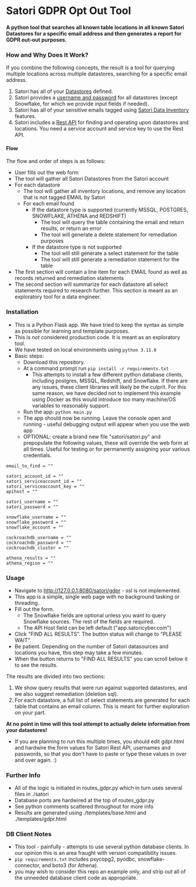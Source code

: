 # Satori GDPR Opt Out Tool
#### A python tool that searches all known table locations in all known Satori Datastores for a specific email address and then generates a report for GDPR out-out purposes.

### How and Why Does It Work?

If you combine the following concepts, the result is a tool for querying multiple locations across multiple datastores, searching for a specific email address.

1. Satori has all of your [Datastores](https://satoricyber.com/docs/datastores/data-stores-overview/) defined.
2. Satori provides a [username and password](https://satoricyber.com/docs/data%20portal/#data-store-temporary-credentials) for all datastores (except Snowflake, for which we provide input fields if needed).
3. Satori has all of your sensitive emails tagged using [Satori Data Inventory](https://satoricyber.com/docs/inventory/) features.
4. Satori includes a [Rest API](https://app.satoricyber.com/docs/api) for finding and operating upon datastores and locations. You need a service account and service key to use the Rest API.

#### Flow

The flow and order of steps is as follows:

- User fills out the web form
- The tool will gather all Satori Datastores from the Satori account
- For each datastore
	- The tool will gather all inventory locations, and remove any location that is not tagged EMAIL by Satori
	- For each email found
		- If the datastore type is supported (currently MSSQL, POSTGRES, SNOWFLAKE, ATHENA and REDSHIFT)
			- The tool will query the table containing the email and return results, or return an error
			- The tool will generate a delete statement for remediation purposes
		- If the datastore type is not supported
			- The tool will still generate a select statement for the table
			- The tool will still generate a remediation statement for the table
- The first section will contain a line item for each EMAIL found as well as records returned and remediation statements
- The second section will summarize for each datastore all select statements required to research further. This section is meant as an exploratory tool for a data engineer.

### Installation

- This is a Python Flask app. We have tried to keep the syntax as simple as possible for learning and template purposes.
- This is _not_ considered production code. It is meant as an exploratory tool.
- We have tested on local environments using ```python 3.11.0```
- Basic steps:
	- Download this repository.
	- At a command prompt run ```pip install -r requirements.txt```
		- This attempts to install a few different python database clients, including postgres, MSSQL, Redshift, and Snowflake. If there are any issues, these client libraries will likely be the culprit. For this same reason, we have decided not to implement this example using Docker as this would introduce too many machine/OS variables to reasonably support.
	- Run the app: ```python main.py```
	- The app should now be running. Leave the console open and running - useful debugging output will appear when you use the web app
	- OPTIONAL: create a brand new file "satori/satori.py" and prepopulate the following values, these will override the web form at all times. Useful for testing or for permanently assigning your various credentials.

```
email_to_find = ""

satori_account_id = ""
satori_serviceaccount_id = ""
satori_serviceaccount_key = ""
apihost = ""

satori_username = ""
satori_password = ""

snowflake_username = ""
snowflake_password = ""
snowflake_account = ""

cockroachdb_username = ""
cockroachdb_password = ""
cockroachdb_cluster = ""

athena_results = ""
athena_region = ""
```




### Usage

- Navigate to http://127.0.0.1:8080/satori/gdpr - ssl is not implemented.
- This app is a simple, single web page with no background tasking or threading.
- Fill out the form. 
	- The Snowflake fields are optional unless you want to query Snowflake sources. The rest of the fields are required. 
	- The API Host field can be left default ("app.satoricyber.com")
- Click "FIND ALL RESULTS". The button status will change to "PLEASE WAIT".
- Be patient. Depending on the number of Satori datasources and locations you have, this step may take a few minutes.
- When the button returns to "FIND ALL RESULTS" you can scroll below it to see the results.

The results are divided into two sections:

1. We show query results that were run against supported datastores, and we also suggest remediation (deletion sql).
2. For each datastore, a full list of select statements are generated for each table that contains an email column. This is meant for further exploration on your part.

**At no point in time will this tool attempt to actually delete information from your datastores!**

- If you are planning to run this multiple times, you should edit gdpr.html and hardwire the form values for Satori Rest API, usernames and passwords, so that you don't have to paste or type these values in over and over again. :)

### Further Info

- All of the logic is initiated in routes_gdpr.py which in turn uses several files in ./satori
- Database ports are hardwired at the top of routes_gdpr.py
- See python comments scattered throughout for more info
- Results are generated using ./templates/base.html and ./templates/gdpr.html

### DB Client Notes

- This tool - painfully - attempts to use several python database clients. In our opinion this is an area fraught with version compatibility issues.
- ```pip requirements.txt``` includes psycopg2, pyodbc, snowflake-connector, and boto3 (for Athena).
- you may wish to consider this repo an example only, and strip out all of the unneeded database client code as appropriate.

